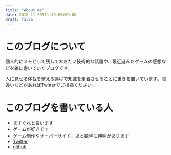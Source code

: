 ```yaml
---
title: "About me"
date: 2018-11-09T11:49:05+09:00
draft: false
---
```


# このブログについて
個人的にメモとして残しておきたい技術的な話題や、最近遊んだゲームの感想などを雑に書いていくブログです。

人に見せる体裁を整える過程で知識を定着させることに重きを置いています。間違いなどがあればTwitterでご指摘ください。

# このブログを書いている人

* ますぐれと言います
* ゲームが好きです
* ゲーム制作やサーバーサイド、あと数学に興味があります
* [Twitter](https://twitter.com/masutech16)
* [github](https://github.com/masutech16)



